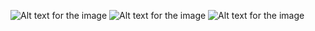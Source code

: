 ![Alt text for the image](assets/screenshot1.png)
![Alt text for the image](assets/Screenshot2.png)
![Alt text for the image](assets/screenshot3.png)
